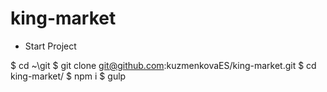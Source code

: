 # king-market

* Start Project

$ cd ~\git
$ git clone git@github.com:kuzmenkovaES/king-market.git
$ cd king-market/
$ npm i
$ gulp
